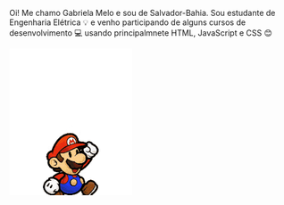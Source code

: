Oi! Me chamo Gabriela Melo e sou de Salvador-Bahia. Sou estudante de Engenharia Elétrica 💡 e venho participando de alguns cursos de desenvolvimento 💻 usando principalmnete HTML, JavaScript e CSS 😊

<img src="./super_mario.gif">


<!--
**gabiRmelo/gabiRmelo** is a ✨ _special_ ✨ repository because its `README.md` (this file) appears on your GitHub profile.


